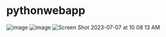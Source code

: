 # pythonwebapp

![image](https://github.com/nagidi125/pythonwebapp/assets/10373445/b8c52e09-ca73-49f2-8c45-1c7fff37d4b3)
![image](https://github.com/nagidi125/pythonwebapp/assets/10373445/c84a8745-af72-4ea5-85b0-28c30a5148f8)
![Screen Shot 2023-07-07 at 10 08 13 AM](https://github.com/nagidi125/pythonwebapp/assets/10373445/8634445f-c92d-4ba6-94bc-233c0560f354)
